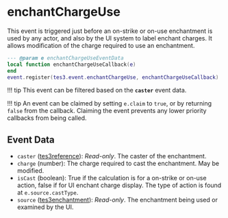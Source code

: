 <!---
	This file is autogenerated. Do not edit this file manually. Your changes will be ignored.
	More information: https://github.com/MWSE/MWSE/tree/master/docs
-->

# enchantChargeUse
<div class="search_terms" style="display: none">enchantchargeuse</div>

This event is triggered just before an on-strike or on-use enchantment is used by any actor, and also by the UI system to label enchant charges. It allows modification of the charge required to use an enchantment.

```lua
--- @param e enchantChargeUseEventData
local function enchantChargeUseCallback(e)
end
event.register(tes3.event.enchantChargeUse, enchantChargeUseCallback)
```

!!! tip
	This event can be filtered based on the **`caster`** event data.

!!! tip
	An event can be claimed by setting `e.claim` to `true`, or by returning `false` from the callback. Claiming the event prevents any lower priority callbacks from being called.

## Event Data

* `caster` ([tes3reference](../../types/tes3reference)): *Read-only*. The caster of the enchantment.
* `charge` (number): The charge required to cast the enchantment. May be modified.
* `isCast` (boolean): True if the calculation is for a on-strike or on-use action, false if for UI enchant charge display. The type of action is found at `e.source.castType`.
* `source` ([tes3enchantment](../../types/tes3enchantment)): *Read-only*. The enchantment being used or examined by the UI.

